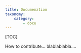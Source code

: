 ```yaml
---
title: Documenation
taxonomy:
    category:
        - docu
---
```



[TOC]

How to contribute... blablablabla....